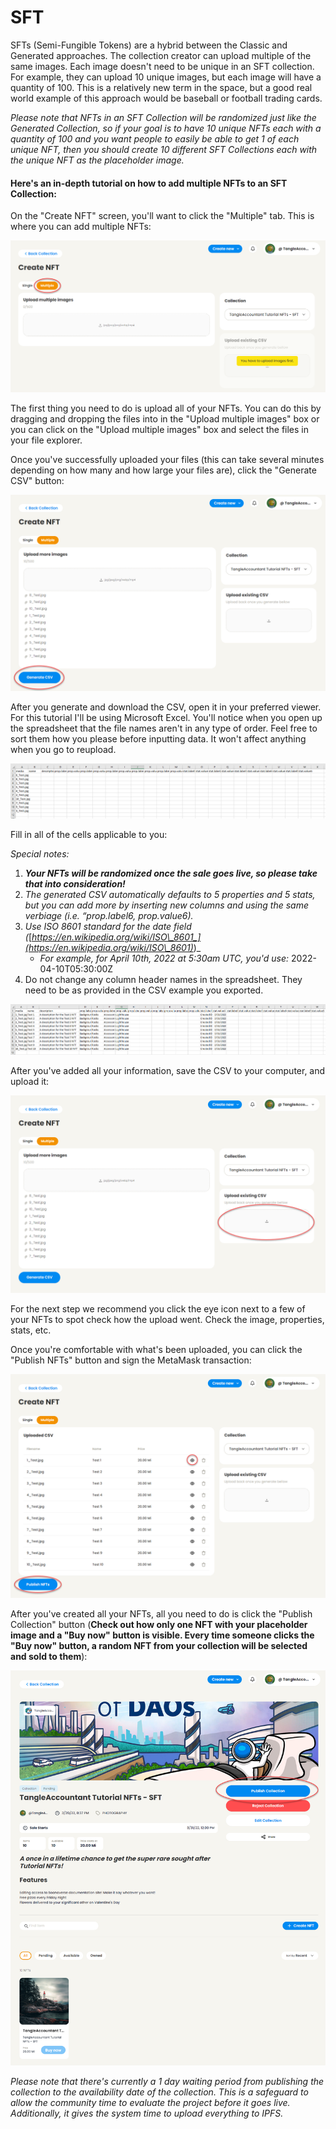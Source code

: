 # SFT

SFTs (Semi-Fungible Tokens) are a hybrid between the Classic and Generated approaches. The collection creator can upload multiple of the same images. Each image doesn't need to be unique in an SFT collection. For example, they can upload 10 unique images, but each image will have a quantity of 100. This is a relatively new term in the space, but a good real world example of this approach would be baseball or football trading cards.

_Please note that NFTs in an SFT Collection will be randomized just like the Generated Collection, so if your goal is to have 10 unique NFTs each with a quantity of 100 and you want people to easily be able to get 1 of each unique NFT, then you should create 10 different SFT Collections each with the unique NFT as the placeholder image._

#### **Here's an in-depth tutorial on how to add multiple NFTs to an SFT Collection:**

On the "Create NFT" screen, you'll want to click the "Multiple" tab. This is where you can add multiple NFTs:

![](<../../.gitbook/assets/image (27) (1).png>)

The first thing you need to do is upload all of your NFTs. You can do this by dragging and dropping the files into in the "Upload multiple images" box or you can click on the "Upload multiple images" box and select the files in your file explorer.

Once you've successfully uploaded your files (this can take several minutes depending on how many and how large your files are), click the "Generate CSV" button:

![](<../../.gitbook/assets/image (32).png>)

After you generate and download the CSV, open it in your preferred viewer. For this tutorial I'll be using Microsoft Excel. You'll notice when you open up the spreadsheet that the file names aren't in any type of order. Feel free to sort them how you please before inputting data. It won't affect anything when you go to reupload.

![](<../../.gitbook/assets/image (23).png>)

Fill in all of the cells applicable to you:

_Special notes:_

1. _**Your NFTs will be randomized once the sale goes live, so please take that into consideration!**_
2. _The generated CSV automatically defaults to 5 properties and 5 stats, but you can add more by inserting new columns and using the same verbiage (i.e. “prop.label6, prop.value6)._
3. _Use ISO 8601 standard for the date field (_[_https://en.wikipedia.org/wiki/ISO\_8601_](https://en.wikipedia.org/wiki/ISO\_8601)_)_
   * _For example, for April 10th, 2022 at 5:30am UTC, you'd use:_ 2022-04-10T05:30:00Z
4. Do not change any column header names in the spreadsheet. They need to be as provided in the CSV example you exported.

![](<../../.gitbook/assets/image (30) (1).png>)

After you've added all your information, save the CSV to your computer, and upload it:

![](<../../.gitbook/assets/image (4) (2).png>)

For the next step we recommend you click the eye icon next to a few of your NFTs to spot check how the upload went. Check the image, properties, stats, etc.

Once you're comfortable with what's been uploaded, you can click the "Publish NFTs" button and sign the MetaMask transaction:

![](<../../.gitbook/assets/image (33) (1).png>)

After you've created all your NFTs, all you need to do is click the "Publish Collection" button (**Check out how only one NFT with your placeholder image and a "Buy now" button is visible. Every time someone clicks the "Buy now" button, a random NFT from your collection will be selected and sold to them**):

![](<../../.gitbook/assets/image (29).png>)

_Please note that there's currently a 1 day waiting period from publishing the collection to the availability date of the collection. This is a safeguard to allow the community time to evaluate the project before it goes live. Additionally, it gives the system time to upload everything to IPFS._
